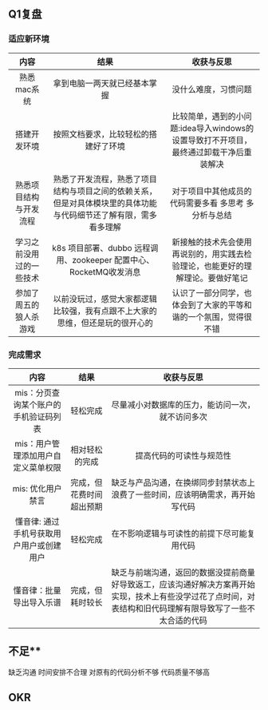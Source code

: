 ## Q1复盘

### 适应新环境
|           内容           |                                                       结果                                                       |                                       收获与反思                                       |
|:------------------------:|:----------------------------------------------------------------------------------------------------------------:|:--------------------------------------------------------------------------------------:|
|       熟悉mac系统        |                                           拿到电脑一两天就已经基本掌握                                           |                                  没什么难度，习惯问题                                  |
|       搭建开发环境       |                                       按照文档要求，比较轻松的搭建好了环境                                       | 比较简单，遇到的小问题:idea导入windows的设置导致打不开项目，最终通过卸载干净后重装解决 |
|  熟悉项目结构与开发流程  | 熟悉了开发流程，熟悉了项目结构与项目之间的依赖关系，但是对具体模块里的具体功能与代码细节还了解有限，需多看多理解 |                  对于项目中其他成员的代码需要多看 多思考 多分析与总结                  |
| 学习之前没用过的一些技术 |                        k8s 项目部署、dubbo 远程调用、zookeeper 配置中心、RocketMQ收发消息                        |     新接触的技术先会使用再说别的，用实践去检验理论，也能更好的理解理论。要做好笔记     |
|  参加了周五的狼人杀游戏  |                   以前没玩过，感觉大家都逻辑比较强，我有点跟不上大家的思维，但还是玩的很开心的                   |            认识了一部分同学，也体会到了大家的平等和谐的一个氛围，觉得很不错            |


### 完成需求
|                 内容                  |           结果           |                                                                          收获与反思                                                                          |
|:-------------------------------------:|:------------------------:|:------------------------------------------------------------------------------------------------------------------------------------------------------------:|
| mis：分页查询某个账户的手机验证码列表 |         轻松完成         |                                                       尽量减小对数据库的压力，能访问一次，就不访问多次                                                       |
|  mis：用户管理添加用户自定义菜单权限  |      相对轻松的完成      |                                                                   提高代码的可读性与规范性                                                                   |
|           mis: 优化用户禁言           | 完成，但花费时间超出预期 |                                        缺乏与产品沟通，在换绑同步封禁状态上浪费了一些时间，应该明确需求，再开始写代码                                        |
| 懂音律: 通过手机号获取用户用户或创建用户 |         轻松完成         |                                                          在不影响逻辑与可读性的前提下尽可能复用代码                                                          |
|       懂音律：批量导出导入乐谱        |     完成，但耗时较长     | 缺乏与前端沟通，返回的数据没提前商量好导致返工，应该沟通好解决方案再开始实现，技术上有些没学过花了点时间，对表结构和旧代码理解有限导致写了一些不太合适的代码 |
 




## 不足**
缺乏沟通
时间安排不合理
对原有的代码分析不够
代码质量不够高


## OKR

